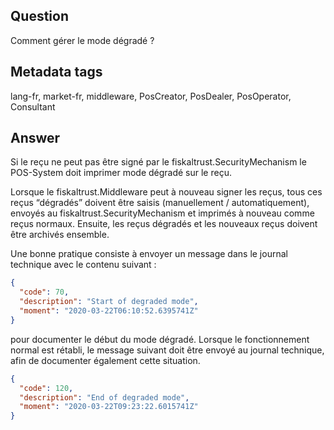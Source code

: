 ## Question
Comment gérer le mode dégradé ?

## Metadata tags
lang-fr, market-fr, middleware, PosCreator, PosDealer, PosOperator, Consultant

## Answer
Si le reçu ne peut pas être signé par le fiskaltrust.SecurityMechanism le POS-System doit imprimer mode dégradé sur le reçu.

Lorsque le fiskaltrust.Middleware peut à nouveau signer les reçus, tous ces reçus “dégradés” doivent être saisis (manuellement / automatiquement), envoyés au fiskaltrust.SecurityMechanism et imprimés à nouveau comme reçus normaux. Ensuite, les reçus dégradés et les nouveaux reçus doivent être archivés ensemble.

Une bonne pratique consiste à envoyer un message dans le journal technique avec le contenu suivant :

```JSON
{
  "code": 70,
  "description": "Start of degraded mode",
  "moment": "2020-03-22T06:10:52.6395741Z"
}
```

pour documenter le début du mode dégradé. Lorsque le fonctionnement normal est rétabli, le message suivant doit être envoyé au journal technique, afin de documenter également cette situation.

```JSON
{
  "code": 120,
  "description": "End of degraded mode",
  "moment": "2020-03-22T09:23:22.6015741Z"
}
```
